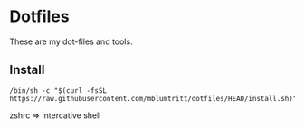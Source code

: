 # Dotfiles

These are my dot-files and tools.

## Install

```shell
/bin/sh -c "$(curl -fsSL https://raw.githubusercontent.com/mblumtritt/dotfiles/HEAD/install.sh)"
```

zshrc => intercative shell
